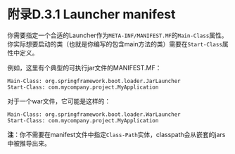 # 附录D.3.1 Launcher manifest

你需要指定一个合适的Launcher作为`META-INF/MANIFEST.MF`的`Main-Class`属性。你实际想要启动的类（也就是你编写的包含main方法的类）需要在`Start-Class`属性中定义。

例如，这里有个典型的可执行jar文件的MANIFEST.MF：

```text
Main-Class: org.springframework.boot.loader.JarLauncher
Start-Class: com.mycompany.project.MyApplication
```

对于一个war文件，它可能是这样的：

```text
Main-Class: org.springframework.boot.loader.WarLauncher
Start-Class: com.mycompany.project.MyApplication
```

**注**：你不需要在manifest文件中指定`Class-Path`实体，classpath会从嵌套的jars中被推导出来。

